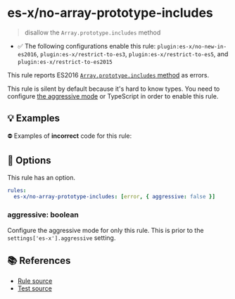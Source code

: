 # es-x/no-array-prototype-includes
> disallow the `Array.prototype.includes` method

- ✅ The following configurations enable this rule: `plugin:es-x/no-new-in-es2016`, `plugin:es-x/restrict-to-es3`, `plugin:es-x/restrict-to-es5`, and `plugin:es-x/restrict-to-es2015`

This rule reports ES2016 [`Array.prototype.includes` method](https://github.com/tc39/proposal-Array.prototype.includes) as errors.

This rule is silent by default because it's hard to know types. You need to configure [the aggressive mode](../#the-aggressive-mode) or TypeScript in order to enable this rule.

## 💡 Examples

⛔ Examples of **incorrect** code for this rule:

<eslint-playground type="bad" code="/*eslint es-x/no-array-prototype-includes: [error, { aggressive: true }] */
foo.includes(0)
" />

## 🔧 Options

This rule has an option.

```yml
rules:
  es-x/no-array-prototype-includes: [error, { aggressive: false }]
```

### aggressive: boolean

Configure the aggressive mode for only this rule.
This is prior to the `settings['es-x'].aggressive` setting.

## 📚 References

- [Rule source](https://github.com/ota-meshi/eslint-plugin-es-x/blob/master/lib/rules/no-array-prototype-includes.js)
- [Test source](https://github.com/ota-meshi/eslint-plugin-es-x/blob/master/tests/lib/rules/no-array-prototype-includes.js)
